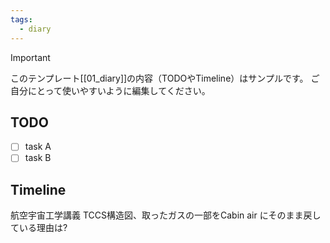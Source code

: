 ```yaml
---
tags:
  - diary
---
```

> [!IMPORTANT]
> このテンプレート[[01_diary]]の内容（TODOやTimeline）はサンプルです。
> ご自分にとって使いやすいように編集してください。

## TODO

- [ ] task A
- [ ] task B

## Timeline
航空宇宙工学講義
TCCS構造図、取ったガスの一部をCabin air にそのまま戻している理由は?
